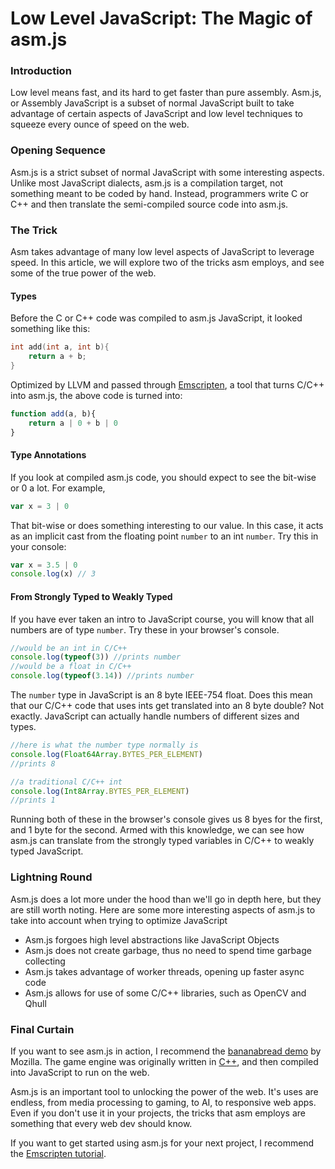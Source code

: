 # Low Level JavaScript: The Magic of asm.js

### Introduction
Low level means fast, and its hard to get faster than pure assembly. Asm.js, or Assembly JavaScript is a subset of normal JavaScript built to take advantage of certain aspects of JavaScript and low level techniques to squeeze every ounce of speed on the web.
### Opening Sequence 
Asm.js is a strict subset of normal JavaScript with some interesting aspects. Unlike most JavaScript dialects, asm.js is a compilation target, not something meant to be coded by hand. Instead, programmers write C or C++ and then translate the semi-compiled source code into asm.js.
### The Trick
Asm takes advantage of many low level aspects of JavaScript to leverage speed. In this article, we will explore two of the tricks asm employs, and see some of the true power of the web. 
#### Types
Before the C or C++ code was compiled to asm.js JavaScript, it looked something like this:
```c++
int add(int a, int b){
	return a + b;
}
``` 
Optimized by LLVM and passed through  [Emscripten](https://emscripten.org/), a tool that turns C/C++ into asm.js, the above code is turned into:
```javascript
function add(a, b){
	return a | 0 + b | 0
}
```
#### Type Annotations
If you look at compiled asm.js code, you should expect to see the bit-wise or 0 a lot. For example, 
```javascript
var x = 3 | 0
```
That bit-wise or does something interesting to our value. In this case, it acts as an implicit cast from the floating point `number` to an int `number`. Try this in your console:
```javascript
var x = 3.5 | 0
console.log(x) // 3
```
#### From Strongly Typed to Weakly Typed
If you have ever taken an intro to JavaScript course, you will know that all numbers are of type `number`.  Try these in your browser's console.
```javascript
//would be an int in C/C++
console.log(typeof(3)) //prints number
//would be a float in C/C++
console.log(typeof(3.14)) //prints number
```
The `number` type in JavaScript is an 8 byte IEEE-754 float. Does this mean that our C/C++ code that uses ints get translated into an 8 byte double? Not exactly. JavaScript can actually handle numbers of different sizes and types. 
```javascript
//here is what the number type normally is
console.log(Float64Array.BYTES_PER_ELEMENT)
//prints 8
```
```javascript
//a traditional C/C++ int
console.log(Int8Array.BYTES_PER_ELEMENT)
//prints 1
```
Running both of these in the browser's console gives us 8 byes for the first, and 1 byte for the second. Armed with this knowledge, we can see how asm.js can translate from the strongly typed variables in C/C++ to weakly typed JavaScript.

### Lightning Round
Asm.js does a lot more under the hood than we'll go in depth here, but they are still worth noting. Here are some more interesting aspects of asm.js to take into account when trying to optimize JavaScript

 - Asm.js forgoes high level abstractions like JavaScript Objects
 - Asm.js does not create garbage, thus no need to spend time garbage collecting
 - Asm.js takes advantage of worker threads, opening up faster async code
 - Asm.js allows for use of some C/C++ libraries, such as OpenCV and Qhull
 
 ### Final Curtain
If you want to see asm.js in action, I recommend the [bananabread demo](https://kripken.github.io/misc-js-benchmarks/banana/index.html) by Mozilla. The game engine was originally written in [C++](https://en.wikipedia.org/wiki/Cube_2:_Sauerbraten), and then compiled into JavaScript to run on the web.

Asm.js is an important tool to unlocking the power of the web. It's uses are endless, from media processing to gaming, to AI, to responsive web apps. Even if you don't use it in your projects, the tricks that asm employs are something that every web dev should know. 

If you want to get started using asm.js for your next project, I recommend the [Emscripten tutorial](https://emscripten.org/docs/getting_started/Tutorial.html).
<!--stackedit_data:
eyJoaXN0b3J5IjpbMTIxMjcwNDM3MiwzMDc3MzQxOTddfQ==
-->